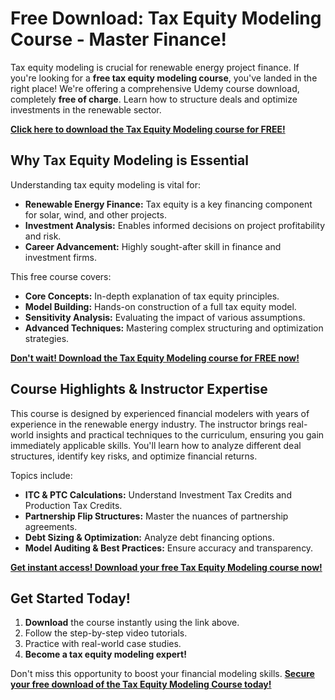 # Free Download: Tax Equity Modeling Course - Master Finance!

Tax equity modeling is crucial for renewable energy project finance. If you're looking for a **free tax equity modeling course**, you've landed in the right place! We're offering a comprehensive Udemy course download, completely **free of charge**. Learn how to structure deals and optimize investments in the renewable sector.

[**Click here to download the Tax Equity Modeling course for FREE!**](https://udemywork.com/tax-equity-modeling-course)

## Why Tax Equity Modeling is Essential

Understanding tax equity modeling is vital for:

*   **Renewable Energy Finance:** Tax equity is a key financing component for solar, wind, and other projects.
*   **Investment Analysis:** Enables informed decisions on project profitability and risk.
*   **Career Advancement:** Highly sought-after skill in finance and investment firms.

This free course covers:

*   **Core Concepts:** In-depth explanation of tax equity principles.
*   **Model Building:** Hands-on construction of a full tax equity model.
*   **Sensitivity Analysis:** Evaluating the impact of various assumptions.
*   **Advanced Techniques:** Mastering complex structuring and optimization strategies.

[**Don't wait! Download the Tax Equity Modeling course for FREE now!**](https://udemywork.com/tax-equity-modeling-course)

## Course Highlights & Instructor Expertise

This course is designed by experienced financial modelers with years of experience in the renewable energy industry. The instructor brings real-world insights and practical techniques to the curriculum, ensuring you gain immediately applicable skills. You'll learn how to analyze different deal structures, identify key risks, and optimize financial returns.

Topics include:

*   **ITC & PTC Calculations:** Understand Investment Tax Credits and Production Tax Credits.
*   **Partnership Flip Structures:** Master the nuances of partnership agreements.
*   **Debt Sizing & Optimization:** Analyze debt financing options.
*   **Model Auditing & Best Practices:** Ensure accuracy and transparency.

[**Get instant access! Download your free Tax Equity Modeling course now!**](https://udemywork.com/tax-equity-modeling-course)

## Get Started Today!

1.  **Download** the course instantly using the link above.
2.  Follow the step-by-step video tutorials.
3.  Practice with real-world case studies.
4.  **Become a tax equity modeling expert!**

Don't miss this opportunity to boost your financial modeling skills. [**Secure your free download of the Tax Equity Modeling Course today!**](https://udemywork.com/tax-equity-modeling-course)
